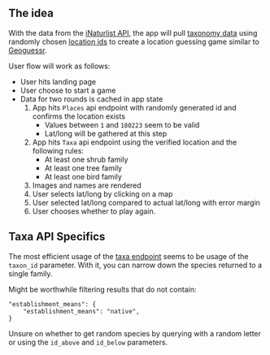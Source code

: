 ## The idea

With the data from the [iNaturlist API](https://api.inaturalist.org/v1/docs/#/), the app will pull [taxonomy data](https://api.inaturalist.org/v1/docs/#!/Taxa/get_taxa) using randomly chosen [location ids](https://api.inaturalist.org/v1/docs/#!/Places) to create a location guessing game similar to [Geoguessr](https://www.geoguessr.com/).

User flow will work as follows:

- User hits landing page
- User choose to start a game
- Data for two rounds is cached in app state
  1. App hits `Places` api endpoint with randomly generated id and confirms the location exists
     - Values between `1` and `180223` seem to be valid
     - Lat/long will be gathered at this step
  2. App hits `Taxa` api endpoint using the verified location and the following rules:
     - At least one shrub family
     - At least one tree family
     - At least one bird family
  3. Images and names are rendered
  4. User selects lat/long by clicking on a map
  5. User selected lat/long compared to actual lat/long with error margin
  6. User chooses whether to play again.

## Taxa API Specifics

The most efficient usage of the [taxa endpoint](https://api.inaturalist.org/v1/docs/#!/Taxa/get_taxa) seems to be usage of the `taxon_id` parameter. With it, you can narrow down the species returned to a single family.

Might be worthwhile filtering results that do not contain:

    "establishment_means": {
        "establishment_means": "native",
    }

Unsure on whether to get random species by querying with a random letter or using the `id_above` and `id_below` parameters.
